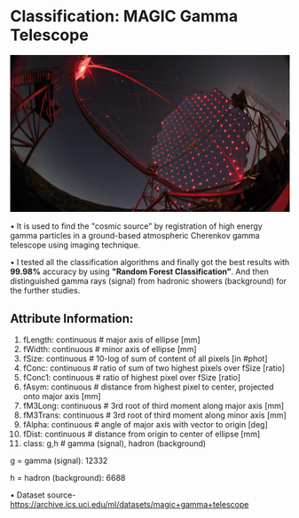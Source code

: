 # Classification: MAGIC Gamma Telescope
![](imgs/main.jpg)

• It is used to find the "cosmic source" by registration of high energy gamma particles in a ground-based atmospheric Cherenkov gamma telescope using imaging technique.

• I tested all the classification algorithms and finally got the best results with **99.98%** accuracy by using **"Random Forest Classification"**. And then distinguished gamma rays (signal) from hadronic showers (background) for the further studies.

## Attribute Information:
1. fLength: continuous # major axis of ellipse [mm] 
2. fWidth: continuous # minor axis of ellipse [mm] 
3. fSize: continuous # 10-log of sum of content of all pixels [in #phot] 
4. fConc: continuous # ratio of sum of two highest pixels over fSize [ratio] 
5. fConc1: continuous # ratio of highest pixel over fSize [ratio] 
6. fAsym: continuous # distance from highest pixel to center, projected onto major axis [mm] 
7. fM3Long: continuous # 3rd root of third moment along major axis [mm] 
8. fM3Trans: continuous # 3rd root of third moment along minor axis [mm] 
9. fAlpha: continuous # angle of major axis with vector to origin [deg] 
10. fDist: continuous # distance from origin to center of ellipse [mm] 
11. class: g,h # gamma (signal), hadron (background) 

g = gamma (signal): 12332

h = hadron (background): 6688 

• Dataset source- https://archive.ics.uci.edu/ml/datasets/magic+gamma+telescope
